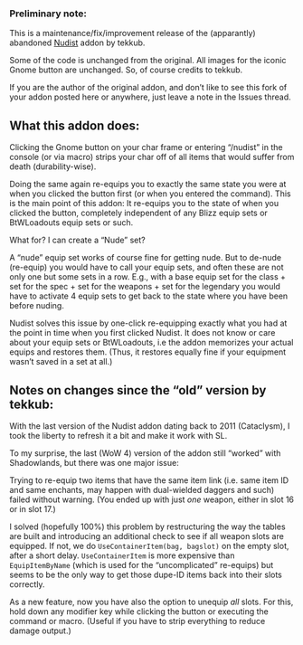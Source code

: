 ### Preliminary note:

This is a maintenance/fix/improvement release of the (apparantly) abandoned [Nudist](https://www.curseforge.com/wow/addons/nudist) addon by tekkub. 

Some of the code is unchanged from the original. All images for the iconic Gnome button are unchanged. So, of course credits to tekkub.

If you are the author of the original addon, and don’t like to see this fork of your addon posted here or anywhere, just leave a note in the Issues thread.


## What this addon does:

Clicking the Gnome button on your char frame or entering “/nudist” in the console (or via macro) strips your char off of all items that would suffer from death (durability-wise).

Doing the same again re-equips you to exactly the same state you were at when you clicked the button first (or when you entered the command).
This is the main point of this addon: It re-equips you to the state of when you clicked the button, completely independent of any Blizz equip sets or BtWLoadouts equip sets or such. 

What for? I can create a “Nude” set?

A “nude” equip set works of course fine for getting nude. But to de-nude (re-equip) you would have to call your equip sets, and often these are not only one but some sets in a row. E.g., with a base equip set for the class + set for the spec + set for the weapons + set for the legendary you would have to activate 4 equip sets to get back to the state where you have been before nuding. 

Nudist solves this issue by one-click re-equipping exactly what you had at the point in time when you first clicked Nudist. It does not know or care about your equip sets or BtWLoadouts, i.e the addon memorizes your actual equips and restores them. (Thus, it restores equally fine if your equipment wasn’t saved in a set at all.)

## Notes on changes since the “old” version by tekkub:

With the last version of the Nudist addon dating back to 2011 (Cataclysm), I took the liberty to refresh it a bit and make it work with SL.

To my surprise, the last (WoW 4) version of the addon still “worked” with Shadowlands, but there was one major issue:

Trying to re-equip two items that have the same item link (i.e. same item ID and same enchants, may happen with dual-wielded daggers and such) failed without warning. (You ended up with just _one_ weapon, either in slot 16 or in slot 17.)

I solved (hopefully 100%) this problem by restructuring the way the tables are built and introducing an additional check to see if all weapon slots are equipped. If not, we do `UseContainerItem(bag, bagslot)` on the empty slot, after a short delay. `UseContainerItem` is more expensive than `EquipItemByName` (which is used for the “uncomplicated” re-equips) but seems to be the only way to get those dupe-ID items back into their slots correctly.

As a new feature, now you have also the option to unequip _all_ slots. For this, hold down any modifier key while clicking the button or executing the command or macro. (Useful if you have to strip everything to reduce damage output.)
